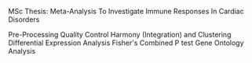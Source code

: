 MSc Thesis: Meta-Analysis To Investigate Immune Responses In Cardiac Disorders

Pre-Processing
Quality Control
Harmony (Integration) and Clustering
Differential Expression Analysis
Fisher's Combined P test
Gene Ontology Analysis

